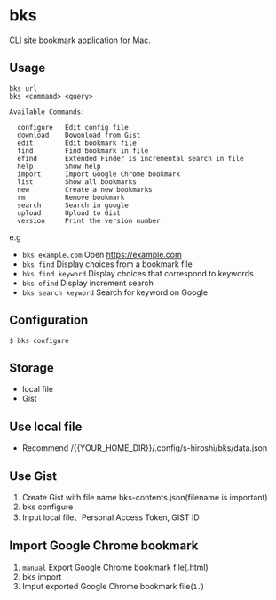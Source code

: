 # bks

CLI site bookmark application for Mac.

## Usage

```
bks url
bks <command> <query>

Available Commands:

  configure   Edit config file
  download    Dowonload from Gist
  edit        Edit bookmark file
  find        Find bookmark in file 
  efind       Extended Finder is incremental search in file
  help        Show help
  import      Import Google Chrome bookmark
  list        Show all bookmarks
  new         Create a new bookmarks
  rm          Remove bookmark
  search      Search in google
  upload      Upload to Gist
  version     Print the version number
```

e.g

- `bks example.com`     Open https://example.com
- `bks find`            Display choices from a bookmark file
- `bks find keyword`    Display choices that correspond to keywords
- `bks efind`           Display increment search
- `bks search keyword`  Search for keyword on Google

## Configuration

```
$ bks configure
```

## Storage

- local file
- Gist

## Use local file

- Recommend /{{YOUR_HOME_DIR}}/.config/s-hiroshi/bks/data.json

## Use Gist

1. Create Gist with file name bks-contents.json(filename is important)
1. bks configure
1. Input local file、Personal Access Token, GIST ID

## Import Google Chrome bookmark

1. `manual` Export Google Chrome bookmark file(.html)
1. bks import
1. Imput exported Google Chrome bookmark file(`1.`)